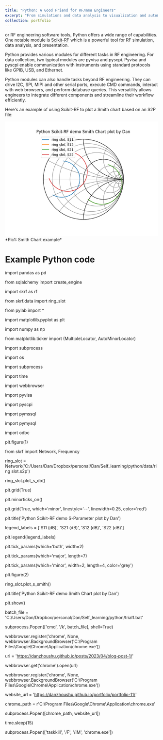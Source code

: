 ```yaml
---
title: "Python: A Good Friend for RF/mmW Engineers"
excerpt: "From simulations and data analysis to visualization and automation, Python offers a wide range of capabilities that make it an excellent companion for RF/mmW engineers <br/><img src='/images/Figure_skrf.png'>"
collection: portfolio
---
```


or RF engineering software tools, Python offers a wide range of capabilities. One notable module is [Scikit-RF](https://scikit-rf.org/) which is a powerful tool for RF simulation, data analysis, and presentation.

Python provides various modules for different tasks in RF engineering. For data collection, two typical modules are pyvisa and pyscpi. Pyvisa and pyscpi enable communication with instruments using standard protocols like GPIB, USB, and Ethernet. 

Python modules can also handle tasks beyond RF engineering. They can drive I2C, SPI, MIPI and other serial ports, execute CMD commands, interact with web browsers, and perform database queries. This versatility allows engineers to integrate different components and streamline their workflow efficiently.

Here's an example of using Scikit-RF to plot a Smith chart based on an S2P file:


<a href="/images/Figure_skrf_smith.png">
    <img 
        src="/images/Figure_skrf_smith.png" 
    >
</a>
*Pic1: Smith Chart example*

# Example Python code

import pandas as pd

from sqlalchemy import create_engine

import skrf as rf

from skrf.data import ring_slot

from pylab import *

import matplotlib.pyplot as plt

import numpy as np

from matplotlib.ticker import (MultipleLocator, AutoMinorLocator)

import subprocess

import os

import subprocess

import time

import webbrowser

import pyvisa

import pyscpi

import pymssql

import pymysql

import odbc

plt.figure(1)

from skrf import Network, Frequency

ring_slot = Network('C:/Users/Dan/Dropbox/personal/Dan/Self_learning/python/data/ring slot.s2p')

ring_slot.plot_s_db()

plt.grid(True)

plt.minorticks_on()

plt.grid(True, which='minor', linestyle='--', linewidth=0.25, color='red')


plt.title('Python Scikit-RF demo S-Parameter plot by Dan')

legend_labels = ['S11 (dB)', 'S21 (dB)', 'S12 (dB)', 'S22 (dB)']

plt.legend(legend_labels)


plt.tick_params(which='both', width=2)

plt.tick_params(which='major', length=7)

plt.tick_params(which='minor', width=2, length=4, color='grey')


plt.figure(2)

ring_slot.plot_s_smith()

plt.title('Python Scikit-RF demo Smith Chart plot by Dan')

plt.show()

batch_file = 'C:/Users/Dan/Dropbox/personal/Dan/Self_learning/python/trial1.bat'

subprocess.Popen(['cmd', '/k', batch_file], shell=True)

webbrowser.register('chrome', None, webbrowser.BackgroundBrowser('C:\Program Files\Google\Chrome\Application\chrome.exe'))

url = 'https://danzhoushu.github.io/posts/2023/04/blog-post-1/'

webbrowser.get('chrome').open(url)

webbrowser.register('chrome', None, webbrowser.BackgroundBrowser('C:\Program Files\Google\Chrome\Application\chrome.exe'))

website_url = 'https://danzhoushu.github.io/portfolio/portfolio-11/'

chrome_path = r'C:\\Program Files\\Google\\Chrome\\Application\\chrome.exe'

subprocess.Popen([chrome_path, website_url])

time.sleep(15)

subprocess.Popen(['taskkill', '/F', '/IM', 'chrome.exe'])